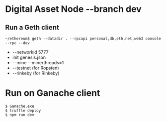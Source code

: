 # Digital Asset Node --branch dev

## Run a Geth client
```
~/ethereum$ geth --datadir . --rpcapi personal,db,eth,net,web3 console --rpc --dev
```

* --networkid 5777
* init genesis.json
* --mine --minerthreads=1
* --testnet (for Ropsten)
* --rinkeby (for Rinkeby)

# Run on Ganache client
```
$ Ganache.exe
$ truffle deploy
$ npm run dev
```